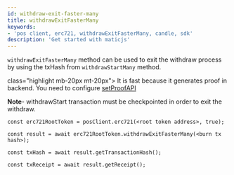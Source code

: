 ```yaml
---
id: withdraw-exit-faster-many
title: withdrawExitFasterMany
keywords: 
- 'pos client, erc721, withdrawExitFasterMany, candle, sdk'
description: 'Get started with maticjs'
---
```


`withdrawExitFasterMany` method can be used to exit the withdraw process by using the txHash from `withdrawStartMany` method.

 class="highlight mb-20px mt-20px">
It is fast because it generates proof in backend. You need to configure <a href="docs/set-proof-api">setProofAPI</a>
>

**Note**- withdrawStart transaction must be checkpointed in order to exit the withdraw.

```
const erc721RootToken = posClient.erc721(<root token address>, true);

const result = await erc721RootToken.withdrawExitFasterMany(<burn tx hash>);

const txHash = await result.getTransactionHash();

const txReceipt = await result.getReceipt();

```
